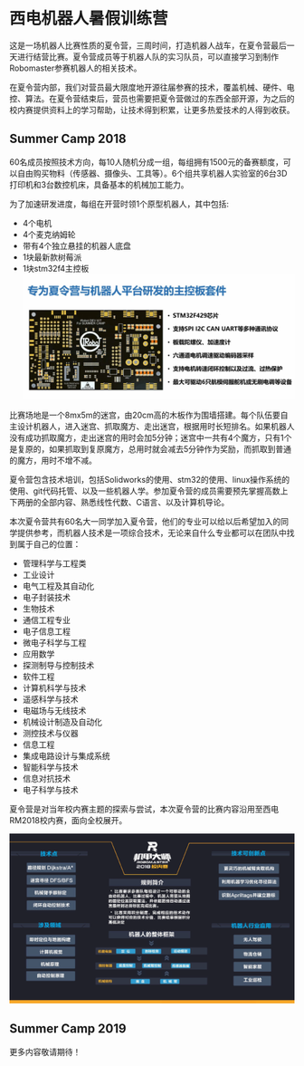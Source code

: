 # 西电机器人暑假训练营
这是一场机器人比赛性质的夏令营，三周时间，打造机器人战车，在夏令营最后一天进行结营比赛。夏令营成员等于机器人队的实习队员，可以直接学习到制作Robomaster参赛机器人的相关技术。

在夏令营内部，我们对营员最大限度地开源往届参赛的技术，覆盖机械、硬件、电控、算法。在夏令营结束后，营员也需要把夏令营做过的东西全部开源，为之后的校内赛提供资料上的学习帮助，让技术得到积累，让更多热爱技术的人得到收获。

## Summer Camp 2018
60名成员按照技术方向，每10人随机分成一组，每组拥有1500元的备赛额度，可以自由购买物料（传感器、摄像头、工具等）。6个组共享机器人实验室的6台3D打印机和3台数控机床，具备基本的机械加工能力。

为了加速研发进度，每组在开营时领1个原型机器人，其中包括:
- 4个电机
- 4个麦克纳姆轮
- 带有4个独立悬挂的机器人底盘
- 1块最新款树莓派
- 1块stm32f4主控板
![](image/stm32f4.jpg)

比赛场地是一个8mx5m的迷宫，由20cm高的木板作为围墙搭建。每个队伍要自主设计机器人，进入迷宫、抓取魔方、走出迷宫，根据用时长短排名。如果机器人没有成功抓取魔方，走出迷宫的用时会加5分钟；迷宫中一共有4个魔方，只有1个是复原的，如果抓取到复原魔方，总用时就会减去5分钟作为奖励，而抓取到普通的魔方，用时不增不减。

夏令营包含技术培训，包括Solidworks的使用、stm32的使用、linux操作系统的使用、git代码托管、以及一些机器人学。参加夏令营的成员需要预先掌握高数上下两册的全部内容、熟悉线性代数、C语言、以及计算机导论。

本次夏令营共有60名大一同学加入夏令营，他们的专业可以给以后希望加入的同学提供参考，而机器人技术是一项综合技术，无论来自什么专业都可以在团队中找到属于自己的位置：
- 管理科学与工程类
- 工业设计
- 电气工程及其自动化
- 电子封装技术
- 生物技术
- 通信工程专业
- 电子信息工程
- 微电子科学与工程
- 应用数学
- 探测制导与控制技术
- 软件工程
- 计算机科学与技术
- 遥感科学与技术
- 电磁场与无线技术
- 机械设计制造及自动化
- 测控技术与仪器
- 信息工程
- 集成电路设计与集成系统
- 智能科学与技术
- 信息对抗技术
- 电子科学与技术

夏令营是对当年校内赛主题的探索与尝试，本次夏令营的比赛内容沿用至西电RM2018校内赛，面向全校展开。

![](image/2018.png)

## Summer Camp 2019

更多内容敬请期待！